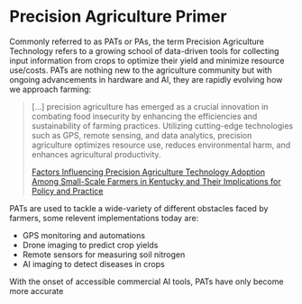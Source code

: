 # Precision Agriculture Primer
Commonly referred to as PATs or PAs, the term Precision Agriculture Technology refers to a growing school of data-driven tools for collecting input information from crops to optimize their yield and minimize resource use/costs. PATs are nothing new to the agriculture community but with ongoing advancements in hardware and AI, they are rapidly evolving how we approach farming:

> [...] precision agriculture has emerged as a crucial innovation in combating food insecurity by enhancing the efficiencies and sustainability of farming practices. Utilizing cutting-edge technologies such as GPS, remote sensing, and data analytics, precision agriculture optimizes resource use, reduces environmental harm, and enhances agricultural productivity.
> 
> [ Factors Influencing Precision Agriculture Technology Adoption Among Small-Scale Farmers in Kentucky and Their Implications for Policy and Practice ](https://www.mdpi.com/2077-0472/15/2/177)

PATs are used to tackle a wide-variety of different obstacles faced by farmers, some relevent implementations today are:
- GPS monitoring and automations
- Drone imaging to predict crop yields
- Remote sensors for measuring soil nitrogen
- AI imaging to detect diseases in crops

With the onset of accessible commercial AI tools, PATs have only become more accurate 
